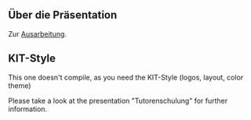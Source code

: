 Über die Präsentation
---------------------
Zur [Ausarbeitung](https://github.com/MartinThoma/LaTeX-examples/tree/master/documents/Proseminar-Netzwerkanalyse).

KIT-Style
---------
This one doesn't compile, as you need the KIT-Style (logos, layout, 
color theme)

Please take a look at the presentation "Tutorenschulung" for further
information.
